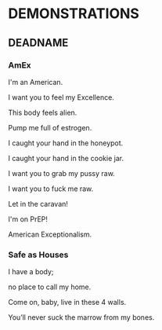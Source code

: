 # DEMONSTRATIONS
## DEADNAME

### AmEx
I'm an American.

I want you to feel my Excellence.




This body feels alien.

Pump me full of estrogen.




I caught your hand in the honeypot.

I caught your hand in the cookie jar.




I want you to grab my pussy raw.

I want you to fuck me raw.




Let in the caravan!




I'm on PrEP!




American Exceptionalism.

### Safe as Houses
I have a body;


no place to call my home.




Come on, baby, live in these 4 walls.


You’ll never suck the marrow from my bones.
